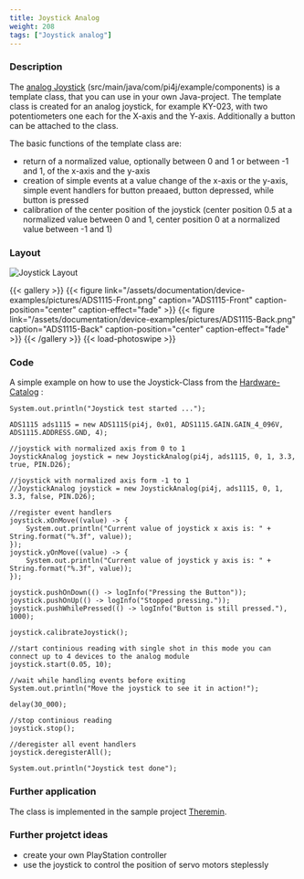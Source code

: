```yaml
---
title: Joystick Analog
weight: 208
tags: ["Joystick analog"]
---
```

### Description
The [analog Joystick](https://github.com/Pi4J/pi4j-example-components/tree/Dev-Arcade/src/main/java/com/pi4j/example/components) (src/main/java/com/pi4j/example/components) is a template class, that you can use in your own Java-project.
The template class is created for an analog joystick, for example KY-023, with two potentiometers one each for the X-axis and the Y-axis. Additionally a button can be attached to the class.

The basic functions of the template class are:
* return of a normalized value, optionally between 0 and 1 or between -1 and 1, of the x-axis and the y-axis
* creation of simple events at a value change of the x-axis or the y-axis, simple event handlers for button preaaed, button depressed, while button is pressed
* calibration of the center position of the joystick (center position 0.5 at a normalized value between 0 and 1, center position 0 at a normalized value between -1 and 1)

### Layout
![Joystick Layout](/assets/documentation/device-examples/Layout-JoystickAnalog.png)

{{< gallery >}}
{{< figure link="/assets/documentation/device-examples/pictures/ADS1115-Front.png" caption="ADS1115-Front" caption-position="center" caption-effect="fade" >}}
{{< figure link="/assets/documentation/device-examples/pictures/ADS1115-Back.png" caption="ADS1115-Back" caption-position="center" caption-effect="fade" >}}
{{< /gallery >}}
{{< load-photoswipe >}}

### Code
A simple example on how to use the Joystick-Class from the [Hardware-Catalog](https://github.com/Pi4J/pi4j-example-components) :
```
System.out.println("Joystick test started ...");

ADS1115 ads1115 = new ADS1115(pi4j, 0x01, ADS1115.GAIN.GAIN_4_096V, ADS1115.ADDRESS.GND, 4);

//joystick with normalized axis from 0 to 1
JoystickAnalog joystick = new JoystickAnalog(pi4j, ads1115, 0, 1, 3.3, true, PIN.D26);

//joystick with normalized axis form -1 to 1
//JoystickAnalog joystick = new JoystickAnalog(pi4j, ads1115, 0, 1, 3.3, false, PIN.D26);

//register event handlers
joystick.xOnMove((value) -> {
    System.out.println("Current value of joystick x axis is: " + String.format("%.3f", value));
});
joystick.yOnMove((value) -> {
    System.out.println("Current value of joystick y axis is: " + String.format("%.3f", value));
});

joystick.pushOnDown(() -> logInfo("Pressing the Button"));
joystick.pushOnUp(() -> logInfo("Stopped pressing."));
joystick.pushWhilePressed(() -> logInfo("Button is still pressed."), 1000);

joystick.calibrateJoystick();

//start continious reading with single shot in this mode you can connect up to 4 devices to the analog module
joystick.start(0.05, 10);

//wait while handling events before exiting
System.out.println("Move the joystick to see it in action!");

delay(30_000);

//stop continious reading
joystick.stop();

//deregister all event handlers
joystick.deregisterAll();

System.out.println("Joystick test done");
```

### Further application
The class is implemented in the sample project [Theremin](https://github.com/DieterHolz/RaspPiTheremin).

### Further projetct ideas

- create your own PlayStation controller
- use the joystick to control the position of servo motors steplessly
